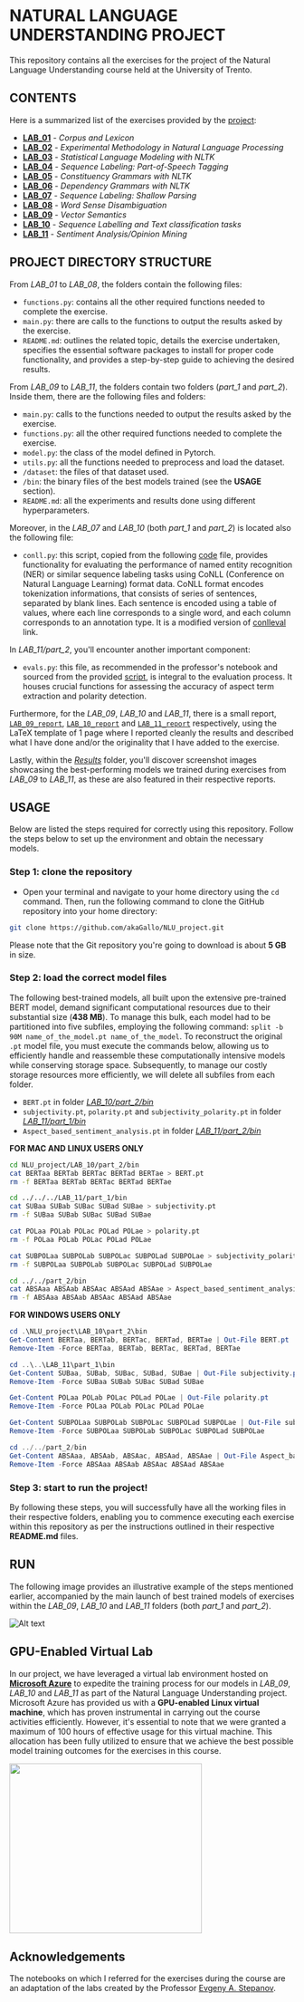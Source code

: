 # NATURAL LANGUAGE UNDERSTANDING PROJECT
This repository contains all the exercises for the project of the Natural Language Understanding course held at the University of Trento.

## CONTENTS
Here is a summarized list of the exercises provided by the [project](https://github.com/BrownFortress/NLU-2023-Labs/tree/main/labs):
- [**LAB_01**](https://github.com/akaGallo/NLU_project/tree/main/LAB_01) - *Corpus and Lexicon*
- [**LAB_02**](https://github.com/akaGallo/NLU_project/tree/main/LAB_02) - *Experimental Methodology in Natural Language Processing*
- [**LAB_03**](https://github.com/akaGallo/NLU_project/tree/main/LAB_03) - *Statistical Language Modeling with NLTK*
- [**LAB_04**](https://github.com/akaGallo/NLU_project/tree/main/LAB_04) - *Sequence Labeling: Part-of-Speech Tagging*
- [**LAB_05**](https://github.com/akaGallo/NLU_project/tree/main/LAB_05) - *Constituency Grammars with NLTK*
- [**LAB_06**](https://github.com/akaGallo/NLU_project/tree/main/LAB_06) - *Dependency Grammars with NLTK*
- [**LAB_07**](https://github.com/akaGallo/NLU_project/tree/main/LAB_07) - *Sequence Labeling: Shallow Parsing*
- [**LAB_08**](https://github.com/akaGallo/NLU_project/tree/main/LAB_08) - *Word Sense Disambiguation*
- [**LAB_09**](https://github.com/akaGallo/NLU_project/tree/main/LAB_09) - *Vector Semantics*
- [**LAB_10**](https://github.com/akaGallo/NLU_project/tree/main/LAB_10) - *Sequence Labelling and Text classification tasks*
- [**LAB_11**](https://github.com/akaGallo/NLU_project/tree/main/LAB_11) - *Sentiment Analysis/Opinion Mining*

## PROJECT DIRECTORY STRUCTURE
From *LAB_01* to *LAB_08*, the folders contain the following files:

-  `functions.py`: contains all the other required functions needed to complete the exercise.
-  `main.py`: there are calls to the functions to output the results asked by the exercise.
-  `README.md`: outlines the related topic, details the exercise undertaken, specifies the essential software packages to install for proper code functionality, and provides a step-by-step guide to achieving the desired results.

From *LAB_09* to *LAB_11*, the folders contain two folders (*part_1* and *part_2*). Inside them, there are the following files and folders:

- `main.py`: calls to the functions needed to output the results asked by the exercise.
- `functions.py`: all the other required functions needed to complete the exercise.
- `model.py`: the class of the model defined in Pytorch.
- `utils.py`: all the functions needed to preprocess and load the dataset.
- `/dataset`: the files of that dataset used.
- `/bin`: the binary files of the best models trained (see the **USAGE** section).
- `README.md`: all the experiments and results done using different hyperparameters.

Moreover, in the *LAB_07* and *LAB_10* (both *part_1* and *part_2*) is located also the following file:
-  `conll.py`: this script, copied from the following [code](https://github.com/BrownFortress/NLU-2023-Labs/blob/main/labs/conll.py) file, provides functionality for evaluating the performance of named entity recognition (NER) or similar sequence labeling tasks using CoNLL (Conference on Natural Language Learning) format data. CoNLL format encodes tokenization informations, that consists of series of sentences, separated by blank lines. Each sentence is encoded using a table of values, where each line corresponds to a single word, and each column corresponds to an annotation type. It is a modified version of [conlleval](https://pypi.org/project/conlleval/) link.

In *LAB_11/part_2*, you'll encounter another important component:
- `evals.py`: this file, as recommended in the professor's notebook and sourced from the provided [script](https://github.com/lixin4ever/E2E-TBSA/blob/master/evals.py), is integral to the evaluation process. It houses crucial functions for assessing the accuracy of aspect term extraction and polarity detection.

Furthermore, for the *LAB_09*, *LAB_10* and *LAB_11*, there is a small report, [`LAB_09_report`](https://github.com/akaGallo/NLU_project/blob/main/LAB_09/LAB_09_Report.pdf), [`LAB_10_report`]( https://github.com/akaGallo/NLU_project/blob/main/LAB_10/LAB_10_Report.pdf) and [`LAB_11_report`]( https://github.com/akaGallo/NLU_project/blob/main/LAB_11/LAB_11_Report.pdf) respectively, using the LaTeX template of 1 page where I reported cleanly the results and described what I have done and/or the originality that I have added to the exercise.

Lastly, within the [*Results*](https://github.com/akaGallo/NLU_project/tree/main/Results) folder, you'll discover screenshot images showcasing the best-performing models we trained during exercises from *LAB_09* to *LAB_11*, as these are also featured in their respective reports.

## USAGE
Below are listed the steps required for correctly using this repository. Follow the steps below to set up the environment and obtain the necessary models.

### Step 1: clone the repository
- Open your terminal and navigate to your home directory using the `cd` command. Then, run the following command to clone the GitHub repository into your home directory:
```bash
git clone https://github.com/akaGallo/NLU_project.git
```
Please note that the Git repository you're going to download is about **5 GB** in size.

### Step 2: load the correct model files
The following best-trained models, all built upon the extensive pre-trained BERT model, demand significant computational resources due to their substantial size (**438 MB**). To manage this bulk, each model had to be partitioned into five subfiles, employing the following command: `split -b 90M name_of_the_model.pt name_of_the_model`. To reconstruct the original `.pt` model file, you must execute the commands below, allowing us to efficiently handle and reassemble these computationally intensive models while conserving storage space. Subsequently, to manage our costly storage resources more efficiently, we will delete all subfiles from each folder.

- `BERT.pt` in folder [*LAB_10/part_2/bin*](https://github.com/akaGallo/NLU_project/tree/main/LAB_10/part_2/bin)
- `subjectivity.pt`, `polarity.pt` and `subjectivity_polarity.pt` in folder [*LAB_11/part_1/bin*](https://github.com/akaGallo/NLU_project/tree/main/LAB_11/part_1/bin)
- `Aspect_based_sentiment_analysis.pt` in folder [*LAB_11/part_2/bin*](https://github.com/akaGallo/NLU_project/tree/main/LAB_11/part_2/bin)

**FOR MAC AND LINUX USERS ONLY**
```bash
cd NLU_project/LAB_10/part_2/bin
cat BERTaa BERTab BERTac BERTad BERTae > BERT.pt
rm -f BERTaa BERTab BERTac BERTad BERTae

cd ../../../LAB_11/part_1/bin
cat SUBaa SUBab SUBac SUBad SUBae > subjectivity.pt
rm -f SUBaa SUBab SUBac SUBad SUBae

cat POLaa POLab POLac POLad POLae > polarity.pt
rm -f POLaa POLab POLac POLad POLae

cat SUBPOLaa SUBPOLab SUBPOLac SUBPOLad SUBPOLae > subjectivity_polarity.pt
rm -f SUBPOLaa SUBPOLab SUBPOLac SUBPOLad SUBPOLae

cd ../../part_2/bin
cat ABSAaa ABSAab ABSAac ABSAad ABSAae > Aspect_based_sentiment_analysis.pt
rm -f ABSAaa ABSAab ABSAac ABSAad ABSAae
```

**FOR WINDOWS USERS ONLY**
```powershell
cd .\NLU_project\LAB_10\part_2\bin
Get-Content BERTaa, BERTab, BERTac, BERTad, BERTae | Out-File BERT.pt
Remove-Item -Force BERTaa, BERTab, BERTac, BERTad, BERTae

cd ..\..\LAB_11\part_1\bin
Get-Content SUBaa, SUBab, SUBac, SUBad, SUBae | Out-File subjectivity.pt
Remove-Item -Force SUBaa SUBab SUBac SUBad SUBae

Get-Content POLaa POLab POLac POLad POLae | Out-File polarity.pt
Remove-Item -Force POLaa POLab POLac POLad POLae

Get-Content SUBPOLaa SUBPOLab SUBPOLac SUBPOLad SUBPOLae | Out-File subjectivity_polarity.pt
Remove-Item -Force SUBPOLaa SUBPOLab SUBPOLac SUBPOLad SUBPOLae

cd ../../part_2/bin
Get-Content ABSAaa, ABSAab, ABSAac, ABSAad, ABSAae | Out-File Aspect_based_sentiment_analysis.pt
Remove-Item -Force ABSAaa ABSAab ABSAac ABSAad ABSAae
```

### Step 3: start to run the project!
By following these steps, you will successfully have all the working files in their respective folders, enabling you to commence executing each exercise within this repository as per the instructions outlined in their respective **README.md** files.

## RUN
The following image provides an illustrative example of the steps mentioned earlier, accompanied by the main launch of best trained models of exercises within the *LAB_09*, *LAB_10* and *LAB_11* folders (both *part_1* and *part_2*).

![Alt text](Results/ALL.png)

## GPU-Enabled Virtual Lab
In our project, we have leveraged a virtual lab environment hosted on [**Microsoft Azure**](https://azure.microsoft.com/it-it/products/virtual-machines/) to expedite the training process for our models in *LAB_09*, *LAB_10* and *LAB_11* as part of the Natural Language Understanding project. Microsoft Azure has provided us with a **GPU-enabled Linux virtual machine**, which has proven instrumental in carrying out the course activities efficiently. However, it's essential to note that we were granted a maximum of 100 hours of effective usage for this virtual machine. This allocation has been fully utilized to ensure that we achieve the best possible model training outcomes for the exercises in this course.

<img src="Results/GPU.png" width="340" height="300">

## Acknowledgements
The notebooks on which I referred for the exercises during the course are an adaptation of the labs created by the Professor [Evgeny A. Stepanov](https://github.com/esrel).
